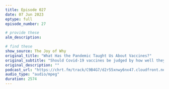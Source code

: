 ```yaml
---
title: Episode 027
date: 07 Jun 2023
eptype: full
episode_number: 27

# provide these
alm_description: 

# find these
show_source: The Joy of Why
original_title: "What Has the Pandemic Taught Us About Vaccines?"
original_subtitle: "Should Covid-19 vaccines be judged by how well they prevent disease or how well they prevent death? Anna Durbin, a public health expert and vaccine researcher, talks with Steven Strogatz about the science behind vaccines."
original_description: ""
podcast_url: "https://chrt.fm/track/C9B4G7/d2r55xnwy6nx47.cloudfront.net/uploads/2023/04/Vaccines_DurbinMASTER-16LUFS.mp3"
audio_type: "audio/mpeg"
duration: 2574
---
```


